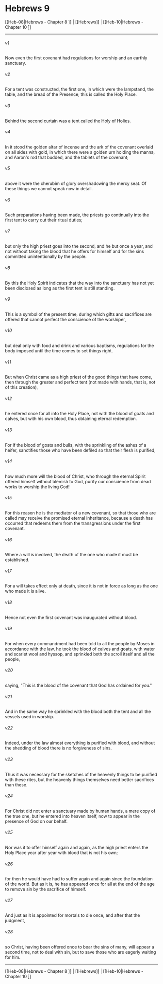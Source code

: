 # Hebrews 9

[[Heb-08|Hebrews - Chapter 8 ]] | [[Hebrews]] | [[Heb-10|Hebrews - Chapter 10 ]]
***

###### v1
Now even the first covenant had regulations for worship and an earthly sanctuary.
###### v2
For a tent was constructed, the first one, in which were the lampstand, the table, and the bread of the Presence; this is called the Holy Place.
###### v3
Behind the second curtain was a tent called the Holy of Holies.
###### v4
In it stood the golden altar of incense and the ark of the covenant overlaid on all sides with gold, in which there were a golden urn holding the manna, and Aaron's rod that budded, and the tablets of the covenant;
###### v5
above it were the cherubim of glory overshadowing the mercy seat. Of these things we cannot speak now in detail.
###### v6
Such preparations having been made, the priests go continually into the first tent to carry out their ritual duties;
###### v7
but only the high priest goes into the second, and he but once a year, and not without taking the blood that he offers for himself and for the sins committed unintentionally by the people.
###### v8
By this the Holy Spirit indicates that the way into the sanctuary has not yet been disclosed as long as the first tent is still standing.
###### v9
This is a symbol of the present time, during which gifts and sacrifices are offered that cannot perfect the conscience of the worshiper,
###### v10
but deal only with food and drink and various baptisms, regulations for the body imposed until the time comes to set things right.
###### v11
But when Christ came as a high priest of the good things that have come, then through the greater and perfect tent (not made with hands, that is, not of this creation),
###### v12
he entered once for all into the Holy Place, not with the blood of goats and calves, but with his own blood, thus obtaining eternal redemption.
###### v13
For if the blood of goats and bulls, with the sprinkling of the ashes of a heifer, sanctifies those who have been defiled so that their flesh is purified,
###### v14
how much more will the blood of Christ, who through the eternal Spirit offered himself without blemish to God, purify our conscience from dead works to worship the living God!
###### v15
For this reason he is the mediator of a new covenant, so that those who are called may receive the promised eternal inheritance, because a death has occurred that redeems them from the transgressions under the first covenant.
###### v16
Where a will is involved, the death of the one who made it must be established.
###### v17
For a will takes effect only at death, since it is not in force as long as the one who made it is alive.
###### v18
Hence not even the first covenant was inaugurated without blood.
###### v19
For when every commandment had been told to all the people by Moses in accordance with the law, he took the blood of calves and goats, with water and scarlet wool and hyssop, and sprinkled both the scroll itself and all the people,
###### v20
saying, "This is the blood of the covenant that God has ordained for you."
###### v21
And in the same way he sprinkled with the blood both the tent and all the vessels used in worship.
###### v22
Indeed, under the law almost everything is purified with blood, and without the shedding of blood there is no forgiveness of sins.
###### v23
Thus it was necessary for the sketches of the heavenly things to be purified with these rites, but the heavenly things themselves need better sacrifices than these.
###### v24
For Christ did not enter a sanctuary made by human hands, a mere copy of the true one, but he entered into heaven itself, now to appear in the presence of God on our behalf.
###### v25
Nor was it to offer himself again and again, as the high priest enters the Holy Place year after year with blood that is not his own;
###### v26
for then he would have had to suffer again and again since the foundation of the world. But as it is, he has appeared once for all at the end of the age to remove sin by the sacrifice of himself.
###### v27
And just as it is appointed for mortals to die once, and after that the judgment,
###### v28
so Christ, having been offered once to bear the sins of many, will appear a second time, not to deal with sin, but to save those who are eagerly waiting for him.

***

[[Heb-08|Hebrews - Chapter 8 ]] | [[Hebrews]] | [[Heb-10|Hebrews - Chapter 10 ]]
